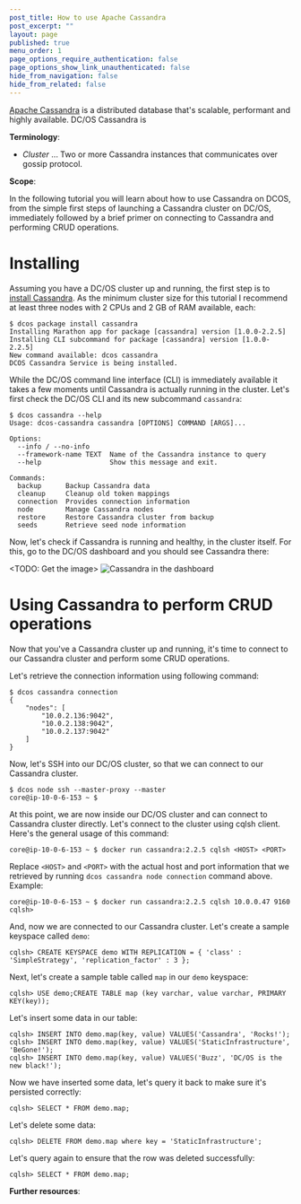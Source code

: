 ```yaml
---
post_title: How to use Apache Cassandra
post_excerpt: ""
layout: page
published: true
menu_order: 1
page_options_require_authentication: false
page_options_show_link_unauthenticated: false
hide_from_navigation: false
hide_from_related: false
---
```


[Apache Cassandra](https://cassandra.apache.org/) is a distributed database that's scalable, performant and highly available. DC/OS Cassandra is 

**Terminology**:

- *Cluster* ... Two or more Cassandra instances that communicates over gossip protocol.

**Scope**:

In the following tutorial you will learn about how to use Cassandra on DCOS, from the simple first steps of launching a Cassandra cluster on DC/OS, immediately followed by a brief primer on connecting to Cassandra and performing CRUD operations.

# Installing

Assuming you have a DC/OS cluster up and running, the first step is to [install Cassandra](https://docs.mesosphere.com/manage-service/cassandra/). As the minimum cluster size for this tutorial I recommend at least three nodes with 2 CPUs and 2 GB of RAM available, each:

    $ dcos package install cassandra
    Installing Marathon app for package [cassandra] version [1.0.0-2.2.5]
    Installing CLI subcommand for package [cassandra] version [1.0.0-2.2.5]
    New command available: dcos cassandra
    DCOS Cassandra Service is being installed.

While the DC/OS command line interface (CLI) is immediately available it takes a few moments until Cassandra is actually running in the cluster. Let's first check the DC/OS CLI and its new subcommand `cassandra`:

    $ dcos cassandra --help
    Usage: dcos-cassandra cassandra [OPTIONS] COMMAND [ARGS]...
    
    Options:
      --info / --no-info
      --framework-name TEXT  Name of the Cassandra instance to query
      --help                 Show this message and exit.
    
    Commands:
      backup      Backup Cassandra data
      cleanup     Cleanup old token mappings
      connection  Provides connection information
      node        Manage Cassandra nodes
      restore     Restore Cassandra cluster from backup
      seeds       Retrieve seed node information

Now, let's check if Cassandra is running and healthy, in the cluster itself. For this, go to the DC/OS dashboard and you should see Cassandra there:

<TODO: Get the image>
![Cassandra in the dashboard](img/dcos-cassandra-dashboard.png)

# Using Cassandra to perform CRUD operations

Now that you've a Cassandra cluster up and running, it's time to connect to our Cassandra cluster and perform some CRUD operations. 

Let's retrieve the connection information using following command:

    $ dcos cassandra connection
    {
        "nodes": [
            "10.0.2.136:9042",
            "10.0.2.138:9042",
            "10.0.2.137:9042"
        ]
    }

Now, let's SSH into our DC/OS cluster, so that we can connect to our Cassandra cluster.

    $ dcos node ssh --master-proxy --master
    core@ip-10-0-6-153 ~ $ 

At this point, we are now inside our DC/OS cluster and can connect to Cassandra cluster directly. Let's connect to the cluster using cqlsh client. Here's the general usage of this command:

    core@ip-10-0-6-153 ~ $ docker run cassandra:2.2.5 cqlsh <HOST> <PORT>
    
Replace `<HOST>` and `<PORT>` with the actual host and port information that we retrieved by running `dcos cassandra node connection` command above. Example:

    core@ip-10-0-6-153 ~ $ docker run cassandra:2.2.5 cqlsh 10.0.0.47 9160
    cqlsh>
    
And, now we are connected to our Cassandra cluster. Let's create a sample keyspace called `demo`:

    cqlsh> CREATE KEYSPACE demo WITH REPLICATION = { 'class' : 'SimpleStrategy', 'replication_factor' : 3 };
    
Next, let's create a sample table called `map` in our `demo` keyspace:

    cqlsh> USE demo;CREATE TABLE map (key varchar, value varchar, PRIMARY KEY(key));
    
Let's insert some data in our table:

    cqlsh> INSERT INTO demo.map(key, value) VALUES('Cassandra', 'Rocks!');
    cqlsh> INSERT INTO demo.map(key, value) VALUES('StaticInfrastructure', 'BeGone!');
    cqlsh> INSERT INTO demo.map(key, value) VALUES('Buzz', 'DC/OS is the new black!');
    
Now we have inserted some data, let's query it back to make sure it's persisted correctly:

    cqlsh> SELECT * FROM demo.map;
    
Let's delete some data:

    cqlsh> DELETE FROM demo.map where key = 'StaticInfrastructure';
    
Let's query again to ensure that the row was deleted successfully:

    cqlsh> SELECT * FROM demo.map;
    
**Further resources**:




